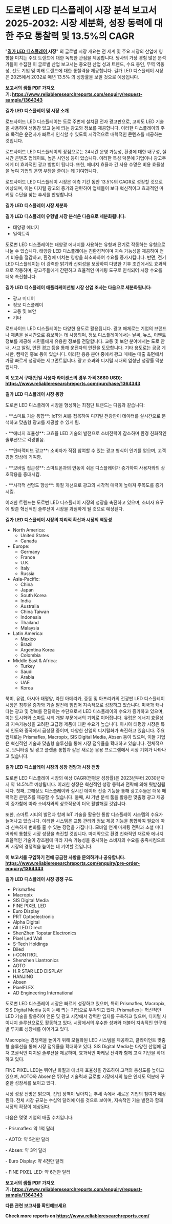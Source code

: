 <p><h1>도로변 LED 디스플레이 시장 분석 보고서 2025-2032: 시장 세분화, 성장 동력에 대한 주요 통찰력 및 13.5%의 CAGR</h1></p><p>"<strong><a href="https://www.reliableresearchreports.com/global-roadside-led-display-market-r1364343?utm_campaign=105&utm_medium=7&utm_source=Github&utm_content=ia&utm_term=03032025&utm_id=roadside-led-display">길가 LED 디스플레이&nbsp;</a></strong><strong>시장</strong>" 의 글로벌 시장 개요는 전 세계 및 주요 시장의 산업에 영향을 미치는 주요 트렌드에 대한 독특한 관점을 제공합니다. 당사의 가장 경험 많은 분석가들이 수집한 이 글로벌 산업 보고서는 중요한 산업 성과 트렌드, 수요 동인, 무역 역동성, 선도 기업 및 미래 트렌드에 대한 통찰력을 제공합니다. 길가 LED 디스플레이 시장은 2025에서 2032로 매년 13.5% 의 성장률을 보일 것으로 예상됩니다.&nbsp;</p>
<p><strong>보고서의 샘플 PDF 가져오기:&nbsp;<a href="https://www.reliableresearchreports.com/enquiry/request-sample/1364343?utm_campaign=105&utm_medium=7&utm_source=Github&utm_content=ia&utm_term=03032025&utm_id=roadside-led-display">https://www.reliableresearchreports.com/enquiry/request-sample/1364343</a></strong></p>
<p><strong>길가 LED 디스플레이 및 시장 소개</strong></p>
<p><p>로드사이드 LED 디스플레이는 도로 주변에 설치된 전자 광고판으로, 고휘도 LED 기술을 사용하여 생동감 있고 눈에 띄는 광고와 정보를 제공합니다. 이러한 디스플레이의 주요 목적은 운전자가 빠르게 인식할 수 있도록 시각적으로 매력적인 콘텐츠를 제공하는 것입니다.</p><p>로드사이드 LED 디스플레이의 장점으로는 24시간 운영 가능성, 환경에 대한 내구성, 실시간 콘텐츠 업데이트, 높은 시인성 등이 있습니다. 이러한 특성 덕분에 기업이나 광고주에게 더 효과적인 광고 방법이 됩니다. 또한, 에너지 효율과 긴 사용 수명은 비용 효율성을 높여 기업의 운영 부담을 줄이는 데 기여합니다.</p><p>로드사이드 LED 디스플레이 시장은 예측 기간 동안 13.5%의 CAGR로 성장할 것으로 예상되며, 이는 디지털 광고의 증가와 관련하여 업체들이 보다 혁신적이고 효과적인 마케팅 수단을 찾는 추세를 반영합니다.</p></p>
<p><strong>길가 LED 디스플레이 시장 세분화</strong></p>
<p><strong>길가 LED 디스플레이 유형별 시장 분석은 다음으로 세분화됩니다:</strong></p>
<p><ul><li>태양광 에너지</li><li>일렉트릭</li></ul></p>
<p><p>도로변 LED 디스플레이는 태양광 에너지를 사용하는 유형과 전기로 작동하는 유형으로 나눌 수 있습니다. 태양광 LED 디스플레이는 친환경적이며 지속 가능성을 제공하여 전기 비용을 절감하고, 환경에 미치는 영향을 최소화하여 수요를 증가시킵니다. 반면, 전기 LED 디스플레이는 더 강력한 밝기와 신뢰성을 보장하여 다양한 기후 조건에서도 효과적으로 작동하며, 광고주들에게 간편하고 효율적인 마케팅 도구로 인식되어 시장 수요를 더욱 촉진합니다.</p></p>
<p><strong>길가 LED 디스플레이 애플리케이션별 시장 산업 조사는 다음으로 세분화됩니다:</strong></p>
<p><ul><li>광고 미디어</li><li>정보 디스플레이</li><li>교통 및 보안</li><li>기타</li></ul></p>
<p><p>로드사이드 LED 디스플레이는 다양한 용도로 활용됩니다. 광고 매체로는 기업의 브랜드나 제품을 실시간으로 홍보하는 데 사용되며, 정보 디스플레이에서는 날씨, 뉴스, 이벤트 정보를 제공해 시민들에게 유용한 정보를 전달합니다. 교통 및 보안 분야에서는 도로 안내, 사고 알림, 안전 경고 등을 통해 운전자의 안전을 도모합니다. 기타 용도로는 공공 게시판, 캠페인 홍보 등이 있습니다. 이러한 응용 분야 중에서 광고 매체는 매출 측면에서 가장 빠르게 성장하는 세그먼트입니다. 광고 효과와 디지털 시대의 엄청난 성장률 덕분입니다.</p></p>
<p><strong>이 보고서 구매(단일 사용자 라이센스의 경우 가격 3660 USD): <a href="https://www.reliableresearchreports.com/purchase/1364343?utm_campaign=105&utm_medium=7&utm_source=Github&utm_content=ia&utm_term=03032025&utm_id=roadside-led-display">https://www.reliableresearchreports.com/purchase/1364343</a></strong></p>
<p><strong>길가 LED 디스플레이 시장 동향</strong></p>
<p><p>도로변 LED 디스플레이 시장을 형성하는 최첨단 트렌드는 다음과 같습니다:</p><p>- **스마트 기술 통합**: IoT와 AI를 접목하여 디지털 전광판이 데이터를 실시간으로 분석하고 맞춤형 광고를 제공할 수 있게 됨.</p><p>- **에너지 효율성**: 고효율 LED 기술의 발전으로 소비전력이 감소하며 환경 친화적인 솔루션으로 각광받음.</p><p>- **인터랙티브 광고**: 소비자가 직접 참여할 수 있는 광고 형식이 인기를 얻으며, 고객 경험 향상에 기여함.</p><p>- **모바일 접근성**: 스마트폰과의 연동이 쉬운 디스플레이가 증가하여 사용자와의 상호작용을 증대시킴.</p><p>- **시각적 선명도 향상**: 화질 개선으로 광고의 시각적 매력이 높아져 주목도를 증가시킴.</p><p>이러한 트렌드는 도로변 LED 디스플레이 시장의 성장을 촉진하고 있으며, 소비자 요구에 맞춘 혁신적인 솔루션이 시장을 과점하게 될 것으로 예상된다.</p></p>
<p><strong>길가 LED 디스플레이 시장의 지리적 확산과 시장의 역동성</strong></p>
<p><ul>
    <li>
        North America:
        <ul>
            <li>United States</li>
            <li>Canada</li>
        </ul>
    </li>
    <li>
        Europe:
        <ul>
            <li>Germany</li>
            <li>France</li>
            <li>U.K.</li>
            <li>Italy</li>
            <li>Russia</li>
        </ul>
    </li>
    <li>
        Asia-Pacific:
        <ul>
            <li>China</li>
            <li>Japan</li>
            <li>South Korea</li>
            <li>India</li>
            <li>Australia</li>
            <li>China Taiwan</li>
            <li>Indonesia</li>
            <li>Thailand</li>
            <li>Malaysia</li>
        </ul>
    </li>
    <li>
        Latin America:
        <ul>
            <li>Mexico</li>
            <li>Brazil</li>
            <li>Argentina Korea</li>
            <li>Colombia</li>
        </ul>
    </li>
    <li>
        Middle East & Africa:
        <ul>
            <li>Turkey</li>
            <li>Saudi</li>
            <li>Arabia</li>
            <li>UAE</li>
            <li>Korea</li>
        </ul>
    </li>
    </ul></p>
<p><p>북미, 유럽, 아시아 태평양, 라틴 아메리카, 중동 및 아프리카의 전광판 LED 디스플레이 시장은 침투율 증가와 기술 발전에 힘입어 지속적으로 성장하고 있습니다. 미국과 캐나다는 광고 및 정보를 전달하는 수단으로서 LED 디스플레이의 수요가 증가하고 있으며, 이는 도시화와 스마트 시티 개발 부문에서의 기회로 이어집니다. 유럽은 에너지 효율성과 지속가능성을 고려한 고급형 제품에 대한 수요가 높습니다. 아시아 태평양 시장은 특히 인도와 중국에서 급성장 중이며, 다양한 산업의 디지털화가 촉진하고 있습니다. 주요 업체로는 Prismaflex, Macropix, SIS Digital Media, Absen 등이 있으며, 이들 기업은 혁신적인 기술과 맞춤형 솔루션을 통해 시장 점유율을 확대하고 있습니다. 전체적으로, 모니터링 및 광고 플랫폼 통합과 같은 새로운 응용 프로그램에서 시장 기회가 나타나고 있습니다.</p></p>
<p><strong>길가 LED 디스플레이 시장의 성장 전망과 시장 전망</strong></p>
<p><p>도로변 LED 디스플레이 시장의 예상 CAGR(연평균 성장률)은 2023년부터 2030년까지 약 14.5%로 예상됩니다. 이러한 성장은 혁신적인 성장 동력과 전략에 의해 뒷받침됩니다. 첫째, 고해상도 디스플레이와 실시간 데이터 전송 기능을 통해 광고주들은 더욱 매력적인 콘텐츠를 제공할 수 있습니다. 둘째, AI 기반 분석 툴을 활용한 맞춤형 광고 제공이 증가함에 따라 소비자와의 상호작용이 더욱 활발해질 것입니다.</p><p>또한, 스마트 시티의 발전과 함께 IoT 기술을 활용한 통합 디스플레이 시스템의 수요가 늘어나고 있습니다. 이러한 시스템은 교통 관리와 정보 제공 기능을 통합하여 필요에 따라 신속하게 변화를 줄 수 있는 장점을 가집니다. 모바일 연계 마케팅 전략과 소셜 미디어와의 통합도 시장 성장을 촉진할 것입니다. 마지막으로 환경 친화적인 재료와 에너지 효율적인 기술이 강조됨에 따라 지속 가능성을 중시하는 소비자의 수요를 충족시킴으로써 시장의 경쟁력을 높이는 데 기여할 것입니다.</p></p>
<p><strong>이 보고서를 구입하기 전에 궁금한 사항을 문의하거나 공유합니다. <a href="https://www.reliableresearchreports.com/enquiry/pre-order-enquiry/1364343?utm_campaign=105&utm_medium=7&utm_source=Github&utm_content=ia&utm_term=03032025&utm_id=roadside-led-display">https://www.reliableresearchreports.com/enquiry/pre-order-enquiry/1364343</a></strong></p>
<p><strong>길가 LED 디스플레이 시장 경쟁 구도</strong></p>
<p><ul><li>Prismaflex</li><li>Macropix</li><li>SIS Digital Media</li><li>FINE PIXEL LED</li><li>Euro Display</li><li>PRT Optoelectronic</li><li>Alpha Digital</li><li>All LED Direct</li><li>ShenZhen Topstar Electronics</li><li>Pixel Led Wall</li><li>S-Tech Holdings</li><li>Diled</li><li>i-CONTROL</li><li>Shenzhen Liantronics</li><li>AOTO</li><li>H.R STAR LED DISPLAY</li><li>HANJING</li><li>Absen</li><li>PixelFLEX</li><li>AD Engineering International</li></ul></p>
<p><p>도로변 LED 디스플레이 시장은 빠르게 성장하고 있으며, 특히 Prismaflex, Macropix, SIS Digital Media 등이 눈에 띄는 기업으로 부각되고 있다. Prismaflex는 혁신적인 LED 기술을 활용하여 언론 및 광고 시장에서 강력한 입지를 구축하고 있으며, 디지털 사이니지 솔루션으로도 활동하고 있다. 시장에서의 우수한 성과와 더불어 지속적인 연구개발 투자로 성장세를 이어가고 있다.</p><p>Macropix는 경쟁력을 높이기 위해 모듈화된 LED 시스템을 제공하고, 클라이언트 맞춤형 솔루션을 통해 시장 점유율을 확대하고 있다. SIS Digital Media는 다양한 산업에 걸쳐 포괄적인 디지털 솔루션을 제공하며, 효과적인 마케팅 전략과 함께 고객 기반을 확대하고 있다. </p><p>FINE PIXEL LED는 뛰어난 화질과 에너지 효율성을 강조하여 고객의 충성도를 높이고 있으며, AOTO와 Absen은 뛰어난 기술력과 글로벌 시장에서의 높은 인지도 덕분에 꾸준한 성장세를 보이고 있다. </p><p>시장 성장 전망은 밝으며, 진입 장벽이 낮아지는 추세 속에서 새로운 기업의 참여가 예상된다. 전체 시장 규모는 수십억 달러에 이를 것으로 보이며, 지속적인 기술 발전과 함께 시장의 확장이 예상된다.</p><p>다음은 몇몇 기업의 매출 수치입니다:</p><p>- Prismaflex: 약 1억 달러</p><p>- AOTO: 약 5천만 달러</p><p>- Absen: 약 3억 달러</p><p>- Euro Display: 약 4천만 달러</p><p>- FINE PIXEL LED: 약 6천만 달러</p></p>
<p><strong>보고서의 샘플 PDF 가져오기:&nbsp;<a href="https://www.reliableresearchreports.com/enquiry/request-sample/1364343?utm_campaign=105&utm_medium=7&utm_source=Github&utm_content=ia&utm_term=03032025&utm_id=roadside-led-display">https://www.reliableresearchreports.com/enquiry/request-sample/1364343</a></strong></p>
<p><strong></strong></p>
<p><strong></strong></p>
<p><strong></strong></p>
<p><strong></strong></p>
<p><strong>다른 관련 보고서를 확인해보세요</strong></p>
<p><strong>Check more reports on <a href="https://www.reliableresearchreports.com/?utm_campaign=105&utm_medium=7&utm_source=Github&utm_content=ia&utm_term=03032025&utm_id=roadside-led-display">https://www.reliableresearchreports.com/</a></strong></p>
<p></p>